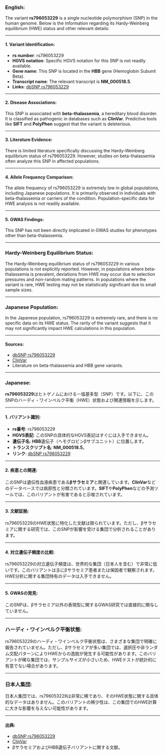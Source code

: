 ### English:
The variant **rs796053229** is a single nucleotide polymorphism (SNP) in the human genome. Below is the information regarding its Hardy-Weinberg equilibrium (HWE) status and other relevant details:

---

#### 1. **Variant Identification**:
- **rs number**: rs796053229
- **HGVS notation**: Specific HGVS notation for this SNP is not readily available.
- **Gene name**: This SNP is located in the **HBB** gene (Hemoglobin Subunit Beta).
- **Transcript name**: The relevant transcript is **NM_000518.5**.
- **Links**: [dbSNP rs796053229](https://www.ncbi.nlm.nih.gov/snp/rs796053229)

---

#### 2. **Disease Associations**:
This SNP is associated with **beta-thalassemia**, a hereditary blood disorder. It is classified as pathogenic in databases such as **ClinVar**. Predictive tools like **SIFT** and **PolyPhen** suggest that the variant is deleterious.

---

#### 3. **Literature Evidence**:
There is limited literature specifically discussing the Hardy-Weinberg equilibrium status of rs796053229. However, studies on beta-thalassemia often analyze this SNP in affected populations.

---

#### 4. **Allele Frequency Comparison**:
The allele frequency of rs796053229 is extremely low in global populations, including Japanese populations. It is primarily observed in individuals with beta-thalassemia or carriers of the condition. Population-specific data for HWE analysis is not readily available.

---

#### 5. **GWAS Findings**:
This SNP has not been directly implicated in GWAS studies for phenotypes other than beta-thalassemia.

---

### Hardy-Weinberg Equilibrium Status:
The Hardy-Weinberg equilibrium status of rs796053229 in various populations is not explicitly reported. However, in populations where beta-thalassemia is prevalent, deviations from HWE may occur due to selection pressures and non-random mating patterns. In populations where the variant is rare, HWE testing may not be statistically significant due to small sample sizes.

---

### Japanese Population:
In the Japanese population, rs796053229 is extremely rare, and there is no specific data on its HWE status. The rarity of the variant suggests that it may not significantly impact HWE calculations in this population.

---

#### Sources:
- [dbSNP rs796053229](https://www.ncbi.nlm.nih.gov/snp/rs796053229)
- [ClinVar](https://www.ncbi.nlm.nih.gov/clinvar/)
- Literature on beta-thalassemia and HBB gene variants.

---

### Japanese:
**rs796053229**はヒトゲノムにおける一塩基多型（SNP）です。以下に、このSNPのハーディ・ワインベルク平衡（HWE）状態および関連情報を示します。

---

#### 1. **バリアント識別**:
- **rs番号**: rs796053229
- **HGVS表記**: このSNPの具体的なHGVS表記はすぐには入手できません。
- **遺伝子名**: **HBB**遺伝子（ヘモグロビンβサブユニット）に位置します。
- **トランスクリプト名**: **NM_000518.5**。
- **リンク**: [dbSNP rs796053229](https://www.ncbi.nlm.nih.gov/snp/rs796053229)

---

#### 2. **疾患との関連**:
このSNPは遺伝性血液疾患である**βサラセミア**と関連しています。**ClinVar**などのデータベースでは病原性と分類されています。**SIFT**や**PolyPhen**などの予測ツールでは、このバリアントが有害であると示唆されています。

---

#### 3. **文献証拠**:
rs796053229のHWE状態に特化した文献は限られています。ただし、βサラセミアに関する研究では、このSNPが影響を受ける集団で分析されることがあります。

---

#### 4. **対立遺伝子頻度の比較**:
rs796053229の対立遺伝子頻度は、世界的な集団（日本人を含む）で非常に低いです。このバリアントは主にβサラセミア患者または保因者で観察されます。HWE分析に関する集団特有のデータは入手できません。

---

#### 5. **GWASの発見**:
このSNPは、βサラセミア以外の表現型に関するGWAS研究では直接的に関与していません。

---

### ハーディ・ワインベルク平衡状態:
rs796053229のハーディ・ワインベルク平衡状態は、さまざまな集団で明確に報告されていません。ただし、βサラセミアが多い集団では、選択圧や非ランダム交配パターンによりHWEからの逸脱が発生する可能性があります。このバリアントが稀な集団では、サンプルサイズが小さいため、HWEテストが統計的に有意でない場合があります。

---

### 日本人集団:
日本人集団では、rs796053229は非常に稀であり、そのHWE状態に関する具体的なデータはありません。このバリアントの稀少性は、この集団でのHWE計算に大きな影響を与えない可能性があります。

---

#### 出典:
- [dbSNP rs796053229](https://www.ncbi.nlm.nih.gov/snp/rs796053229)
- [ClinVar](https://www.ncbi.nlm.nih.gov/clinvar/)
- βサラセミアおよびHBB遺伝子バリアントに関する文献。